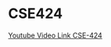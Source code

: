 # CSE424


[Youtube Video Link CSE-424](https://www.youtube.com/watch?v=PAu3ZyHSLng&list=PL6rUSqijwOZ5jN8hV3XoRKgCT540WOKO2&index=1&t=242s)
